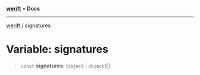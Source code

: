 [**werift**](../README.md) • **Docs**

***

[werift](../globals.md) / signatures

# Variable: signatures

> `const` **signatures**: (`object` \| `object`)[]
